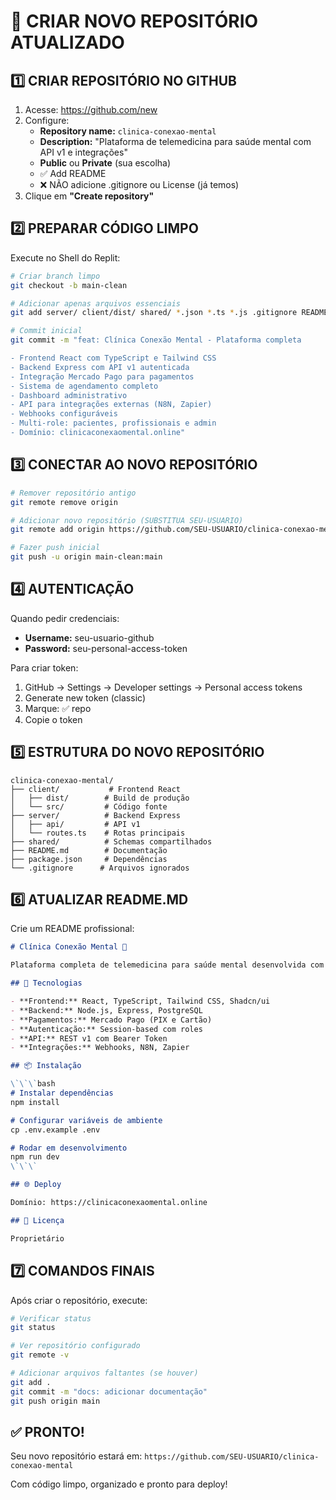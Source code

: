 # 🚀 CRIAR NOVO REPOSITÓRIO ATUALIZADO

## 1️⃣ CRIAR REPOSITÓRIO NO GITHUB

1. Acesse: https://github.com/new
2. Configure:
   - **Repository name:** `clinica-conexao-mental`
   - **Description:** "Plataforma de telemedicina para saúde mental com API v1 e integrações"
   - **Public** ou **Private** (sua escolha)
   - ✅ Add README
   - ❌ NÃO adicione .gitignore ou License (já temos)
3. Clique em **"Create repository"**

## 2️⃣ PREPARAR CÓDIGO LIMPO

Execute no Shell do Replit:

```bash
# Criar branch limpo
git checkout -b main-clean

# Adicionar apenas arquivos essenciais
git add server/ client/dist/ shared/ *.json *.ts *.js .gitignore README.md replit.md

# Commit inicial
git commit -m "feat: Clínica Conexão Mental - Plataforma completa

- Frontend React com TypeScript e Tailwind CSS
- Backend Express com API v1 autenticada
- Integração Mercado Pago para pagamentos
- Sistema de agendamento completo
- Dashboard administrativo
- API para integrações externas (N8N, Zapier)
- Webhooks configuráveis
- Multi-role: pacientes, profissionais e admin
- Domínio: clinicaconexaomental.online"
```

## 3️⃣ CONECTAR AO NOVO REPOSITÓRIO

```bash
# Remover repositório antigo
git remote remove origin

# Adicionar novo repositório (SUBSTITUA SEU-USUARIO)
git remote add origin https://github.com/SEU-USUARIO/clinica-conexao-mental.git

# Fazer push inicial
git push -u origin main-clean:main
```

## 4️⃣ AUTENTICAÇÃO

Quando pedir credenciais:
- **Username:** seu-usuario-github
- **Password:** seu-personal-access-token

Para criar token:
1. GitHub → Settings → Developer settings → Personal access tokens
2. Generate new token (classic)
3. Marque: ✅ repo
4. Copie o token

## 5️⃣ ESTRUTURA DO NOVO REPOSITÓRIO

```
clinica-conexao-mental/
├── client/           # Frontend React
│   ├── dist/        # Build de produção
│   └── src/         # Código fonte
├── server/          # Backend Express
│   ├── api/         # API v1
│   └── routes.ts    # Rotas principais
├── shared/          # Schemas compartilhados
├── README.md        # Documentação
├── package.json     # Dependências
└── .gitignore      # Arquivos ignorados
```

## 6️⃣ ATUALIZAR README.MD

Crie um README profissional:

```markdown
# Clínica Conexão Mental 🧠

Plataforma completa de telemedicina para saúde mental desenvolvida com tecnologias modernas.

## 🚀 Tecnologias

- **Frontend:** React, TypeScript, Tailwind CSS, Shadcn/ui
- **Backend:** Node.js, Express, PostgreSQL
- **Pagamentos:** Mercado Pago (PIX e Cartão)
- **Autenticação:** Session-based com roles
- **API:** REST v1 com Bearer Token
- **Integrações:** Webhooks, N8N, Zapier

## 📦 Instalação

\`\`\`bash
# Instalar dependências
npm install

# Configurar variáveis de ambiente
cp .env.example .env

# Rodar em desenvolvimento
npm run dev
\`\`\`

## 🌐 Deploy

Domínio: https://clinicaconexaomental.online

## 📝 Licença

Proprietário
```

## 7️⃣ COMANDOS FINAIS

Após criar o repositório, execute:

```bash
# Verificar status
git status

# Ver repositório configurado
git remote -v

# Adicionar arquivos faltantes (se houver)
git add .
git commit -m "docs: adicionar documentação"
git push origin main
```

## ✅ PRONTO!

Seu novo repositório estará em:
`https://github.com/SEU-USUARIO/clinica-conexao-mental`

Com código limpo, organizado e pronto para deploy!